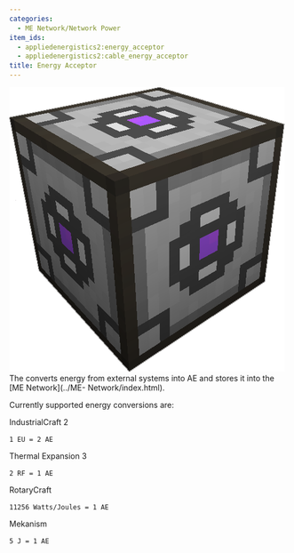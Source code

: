 ```yaml
---
categories:
  - ME Network/Network Power
item_ids:
  - appliedenergistics2:energy_acceptor
  - appliedenergistics2:cable_energy_acceptor
title: Energy Acceptor
---
```


![Picture of a Energy Accepter.](../../../../public/assets/large/energy_accepter.png)The
<ItemLink id="appliedenergistics2:energy_acceptor"/> converts energy
from external systems into AE and stores it into the [ME Network](../ME-
Network/index.html).

Currently supported energy conversions are:

IndustrialCraft 2

    1 EU = 2 AE

Thermal Expansion 3

    2 RF = 1 AE

RotaryCraft

    11256 Watts/Joules = 1 AE

Mekanism

    5 J = 1 AE

<RecipeFor id="appliedenergistics2:energy_acceptor"/>
